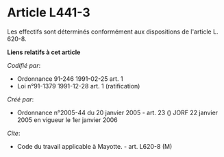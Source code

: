 # Article L441-3

Les effectifs sont déterminés conformément aux dispositions de l'article L. 620-8.

**Liens relatifs à cet article**

_Codifié par_:

  - Ordonnance 91-246 1991-02-25 art. 1
  - Loi n°91-1379 1991-12-28 art. 1 (ratification)

_Créé par_:

  - Ordonnance n°2005-44 du 20 janvier 2005 - art. 23 () JORF 22 janvier 2005 en vigueur le 1er janvier 2006

_Cite_:

  - Code du travail applicable à Mayotte. - art. L620-8 (M)
